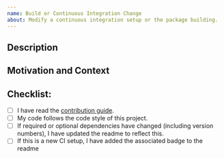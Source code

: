 ```yaml
---
name: Build or Continuous Integration Change
about: Modify a continuous integration setup or the package building.
---
```

<!--- Provide a general summary of your changes in the Title above -->

## Description
<!--- Describe your changes in detail -->

## Motivation and Context
<!--- Why is this change required? What problem does it solve? -->
<!--- If it fixes an open issue, please link to the issue here. If this PR closes an issue, put the word 'closes' before the issue link to auto-close the issue when the PR is merged. -->

## Checklist:
<!--- You may remove the checklists that don't apply to your change type(s) or just leave them empty -->
<!--- Go over all the following points, and replace the space with an `x` in all the boxes that apply. -->
<!--- If you're unsure about any of these, don't hesitate to ask. We're here to help! -->
- [ ] I have read the [contribution guide](https://github.com/RadioAstronomySoftwareGroup/pyuvdata/blob/master/.github/CONTRIBUTING.md).
- [ ] My code follows the code style of this project.
- [ ] If required or optional dependencies have changed (including version numbers), I have updated the readme to reflect this.
- [ ] If this is a new CI setup, I have added the associated badge to the readme
